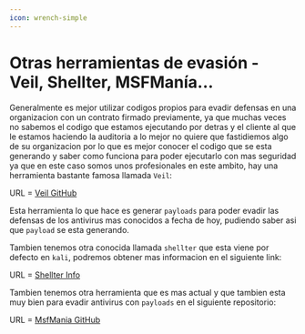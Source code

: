 ```yaml
---
icon: wrench-simple
---
```


# Otras herramientas de evasión - Veil, Shellter, MSFManía...

Generalmente es mejor utilizar codigos propios para evadir defensas en una organizacion con un contrato firmado previamente, ya que muchas veces no sabemos el codigo que estamos ejecutando por detras y el cliente al que le estamos haciendo la auditoria a lo mejor no quiere que fastidiemos algo de su organizacion por lo que es mejor conocer el codigo que se esta generando y saber como funciona para poder ejecutarlo con mas seguridad ya que en este caso somos unos profesionales en este ambito, hay una herramienta bastante famosa llamada `Veil`:

URL = [Veil GitHub](https://github.com/Veil-Framework/Veil)

Esta herramienta lo que hace es generar `payloads` para poder evadir las defensas de los antivirus mas conocidos a fecha de hoy, pudiendo saber asi que `payload` se esta generando.

Tambien tenemos otra conocida llamada `shellter` que esta viene por defecto en `kali`, podremos obtener mas informacion en el siguiente link:

URL = [Shellter Info](https://www.kali.org/tools/shellter/)

Tambien tenemos otra herramienta que es mas actual y que tambien esta muy bien para evadir antivirus con `payloads` en el siguiente repositorio:

URL = [MsfMania GitHub](https://github.com/lepotekil/MsfMania/tree/master)
